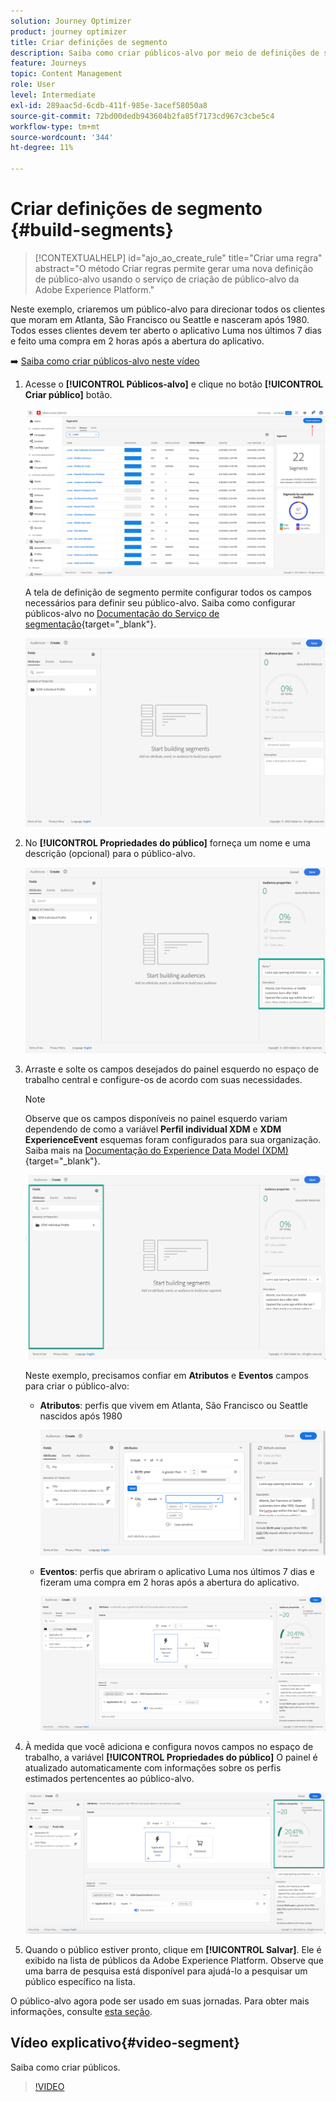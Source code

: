 ```yaml
---
solution: Journey Optimizer
product: journey optimizer
title: Criar definições de segmento
description: Saiba como criar públicos-alvo por meio de definições de segmento
feature: Journeys
topic: Content Management
role: User
level: Intermediate
exl-id: 289aac5d-6cdb-411f-985e-3acef58050a8
source-git-commit: 72bd00dedb943604b2fa85f7173cd967c3cbe5c4
workflow-type: tm+mt
source-wordcount: '344'
ht-degree: 11%

---
```


# Criar definições de segmento {#build-segments}

>[!CONTEXTUALHELP]
>id="ajo_ao_create_rule"
>title="Criar uma regra"
>abstract="O método Criar regras permite gerar uma nova definição de público-alvo usando o serviço de criação de público-alvo da Adobe Experience Platform."

Neste exemplo, criaremos um público-alvo para direcionar todos os clientes que moram em Atlanta, São Francisco ou Seattle e nasceram após 1980. Todos esses clientes devem ter aberto o aplicativo Luma nos últimos 7 dias e feito uma compra em 2 horas após a abertura do aplicativo.

➡️ [Saiba como criar públicos-alvo neste vídeo](#video-segment)

1. Acesse o **[!UICONTROL Públicos-alvo]** e clique no botão **[!UICONTROL Criar público]** botão.

   ![](assets/create-segment.png)

   A tela de definição de segmento permite configurar todos os campos necessários para definir seu público-alvo. Saiba como configurar públicos-alvo no [Documentação do Serviço de segmentação](https://experienceleague.adobe.com/docs/experience-platform/segmentation/ui/overview.html){target="_blank"}.

   ![](assets/segment-builder.png)

1. No **[!UICONTROL Propriedades do público]** forneça um nome e uma descrição (opcional) para o público-alvo.

   ![](assets/segment-properties.png)

1. Arraste e solte os campos desejados do painel esquerdo no espaço de trabalho central e configure-os de acordo com suas necessidades.

   >[!NOTE]
   >
   >Observe que os campos disponíveis no painel esquerdo variam dependendo de como a variável **Perfil individual XDM** e **XDM ExperienceEvent** esquemas foram configurados para sua organização.  Saiba mais na [Documentação do Experience Data Model (XDM)](https://experienceleague.adobe.com/docs/experience-platform/xdm/home.html?lang=pt-BR){target="_blank"}.

   ![](assets/drag-fields.png)

   Neste exemplo, precisamos confiar em **Atributos** e **Eventos** campos para criar o público-alvo:

   * **Atributos**: perfis que vivem em Atlanta, São Francisco ou Seattle nascidos após 1980

     ![](assets/add-attributes.png)

   * **Eventos**: perfis que abriram o aplicativo Luma nos últimos 7 dias e fizeram uma compra em 2 horas após a abertura do aplicativo.

     ![](assets/add-events.png)

1. À medida que você adiciona e configura novos campos no espaço de trabalho, a variável **[!UICONTROL Propriedades do público]** O painel é atualizado automaticamente com informações sobre os perfis estimados pertencentes ao público-alvo.

   ![](assets/segment-estimate.png)

1. Quando o público estiver pronto, clique em **[!UICONTROL Salvar]**. Ele é exibido na lista de públicos da Adobe Experience Platform. Observe que uma barra de pesquisa está disponível para ajudá-lo a pesquisar um público específico na lista.

O público-alvo agora pode ser usado em suas jornadas. Para obter mais informações, consulte [esta seção](../audience/about-audiences.md).

## Vídeo explicativo{#video-segment}

Saiba como criar públicos.

>[!VIDEO](https://video.tv.adobe.com/v/334281?quality=12)
